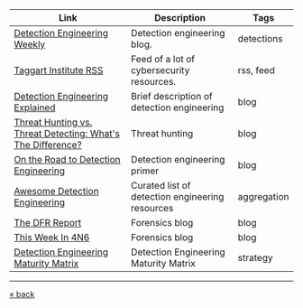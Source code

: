 
| Link                                                             | Description                                     | Tags        |
| ---------------------------------------------------------------- | ----------------------------------------------- | ----------- |
| [Detection Engineering Weekly][1]                                | Detection engineering blog.                     | detections  |
| [Taggart Institute RSS][2]                                       | Feed of a lot of cybersecurity resources.       | rss, feed   |
| [Detection Engineering Explained][3]                             | Brief description of detection engineering      | blog        |
| [Threat Hunting vs. Threat Detecting: What's The Difference?][4] | Threat hunting                                  | blog        |
| [On the Road to Detection Engineering][5]                        | Detection engineering primer                    | blog        |
| [Awesome Detection Engineering][6]                               | Curated list of detection engineering resources | aggregation |
| [The DFR Report][7]                                              | Forensics blog                                  | blog        |
| [This Week In 4N6][8]                                            | Forensics blog                                  | blog        |
| [Detection Engineering Maturity Matrix][9]					   | Detection Engineering Maturity Matrix 	         | strategy    |

---
[« back](README.md)

[//]: # (Links)
[1]: https://www.detectionengineering.net/
[2]: https://intel.taggartinstitute.org
[3]: https://www.splunk.com/en_us/blog/learn/detection-engineering.html
[4]: https://www.splunk.com/en_us/blog/learn/threat-hunting-vs-threat-detecting.html
[5]: https://trustedsec.com/blog/on-the-road-to-detection-engineering
[6]: https://github.com/infosecB/awesome-detection-engineering
[7]: https://thedfirreport.com/
[8]: https://thisweekin4n6.com/2024/03/03/week-09-2024/
[9]: https://detectionengineering.io/